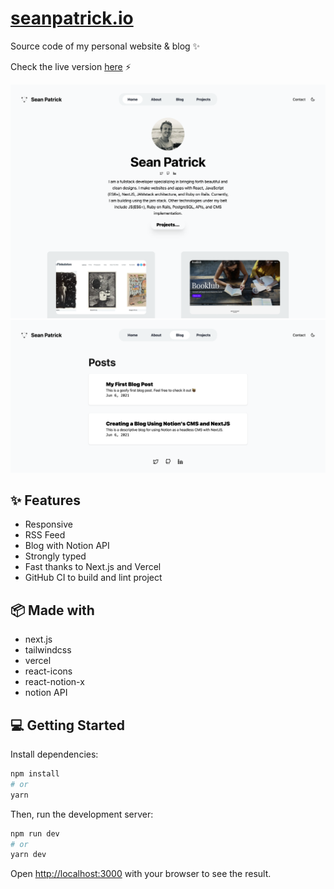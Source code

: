 # [seanpatrick.io](https://seanpatrick.io/)

Source code of my personal website & blog ✨

Check the live version [here](https://seanpatrick.io/) ⚡️

![home](./public/images/home-page.png)
![blog](./public/images/blog-page.png)

## ✨ Features

- Responsive
- RSS Feed
- Blog with Notion API
- Strongly typed
- Fast thanks to Next.js and Vercel
- GitHub CI to build and lint project

## 📦 Made with

- next.js
- tailwindcss
- vercel
- react-icons
- react-notion-x
- notion API

## 💻 Getting Started

Install dependencies:

```bash
npm install
# or
yarn
```

Then, run the development server:

```bash
npm run dev
# or
yarn dev
```

Open [http://localhost:3000](http://localhost:3000) with your browser to see the result.